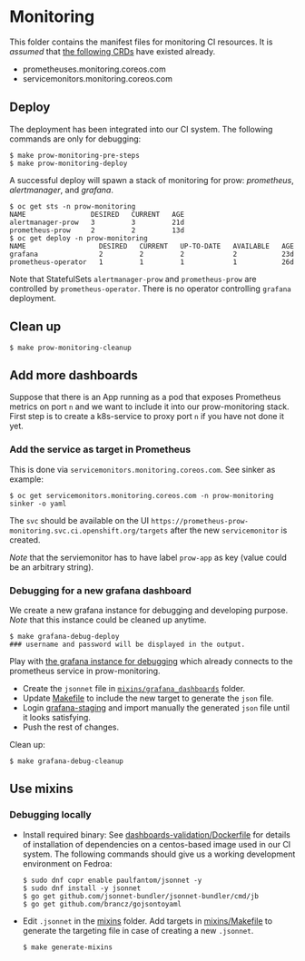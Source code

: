 # Monitoring

This folder contains the manifest files for monitoring CI resources. It is _assumed_ that [the following CRDs](https://github.com/coreos/prometheus-operator) have existed already.

* prometheuses.monitoring.coreos.com
* servicemonitors.monitoring.coreos.com

## Deploy

The deployment has been integrated into our CI system. The following commands are only for debugging:

```
$ make prow-monitoring-pre-steps
$ make prow-monitoring-deploy
```

A successful deploy will spawn a stack of monitoring for prow: _prometheus_, _alertmanager_, and _grafana_.

```
$ oc get sts -n prow-monitoring
NAME                DESIRED   CURRENT   AGE
alertmanager-prow   3         3         21d
prometheus-prow     2         2         13d
$ oc get deploy -n prow-monitoring
NAME                  DESIRED   CURRENT   UP-TO-DATE   AVAILABLE   AGE
grafana               2         2         2            2           23d
prometheus-operator   1         1         1            1           26d

```

Note that StatefulSets `alertmanager-prow` and `prometheus-prow` are controlled by `prometheus-operator`.
There is no operator controlling `grafana` deployment.

## Clean up

```
$ make prow-monitoring-cleanup
```

## Add more dashboards

Suppose that there is an App running as a pod that exposes Prometheus metrics on port `n` and we want to include it into our prow-monitoring stack.
First step is to create a k8s-service to proxy port `n` if you have not done it yet.

### Add the service as target in Prometheus

This is done via `servicemonitors.monitoring.coreos.com`. See sinker as example:

```
$ oc get servicemonitors.monitoring.coreos.com -n prow-monitoring sinker -o yaml
```

The `svc` should be available on the UI `https://prometheus-prow-monitoring.svc.ci.openshift.org/targets` after the new `servicemonitor` is created.

_Note_ that the serviemonitor has to have label `prow-app` as key (value could be an arbitrary string).

### Debugging for a new grafana dashboard

We create a new grafana instance for debugging and developing purpose. _Note_ that this instance could be cleaned up anytime.

```
$ make grafana-debug-deploy
### username and password will be displayed in the output.
```

Play with [the grafana instance for debugging](https://grafana-prow-monitoring-stage.svc.ci.openshift.org) which already connects to the prometheus service in prow-monitoring.

* Create the `jsonnet` file in [`mixins/grafana_dashboards`](mixins/grafana_dashboards) folder.
* Update [Makefile](./Makefile) to include the new target to generate the `json` file.
* Login [grafana-staging](https://grafana-prow-monitoring-stage.svc.ci.openshift.org) and import manually the generated `json` file until it looks satisfying.
* Push the rest of changes.

Clean up:

```
$ make grafana-debug-cleanup
```

## Use mixins

### Debugging locally

* Install required binary: See [dashboards-validation/Dockerfile](https://github.com/openshift/release/blob/master/projects/origin-release/dashboards-validation/Dockerfile) for details of installation of dependencies on a centos-based image used in our CI system. The following commands should give us a working development environment on Fedroa:

    ```
    $ sudo dnf copr enable paulfantom/jsonnet -y
    $ sudo dnf install -y jsonnet
    $ go get github.com/jsonnet-bundler/jsonnet-bundler/cmd/jb
    $ go get github.com/brancz/gojsontoyaml
    ```

* Edit `.jsonnet` in the [mixins](./mixins) folder. Add targets in [mixins/Makefile](./mixins/Makefile) to generate the targeting file in case of creating a new `.jsonnet`.

    ```
    $ make generate-mixins
    ```
